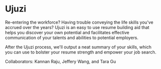 Ujuzi
================
Re-entering the workforce? Having trouble conveying the life skills you've accrued over the years? Ujuzi is an easy to use resume building aid that helps you discover your own potential and facilitates effective communication of your talents and abilities to potential employers.

After the Ujuzi process, we'll output a neat summary of your skills, which you can use to bolster your resume strength and empower your job search.

Collaborators: Kannan Raju, Jeffery Wang, and Tara Gu
